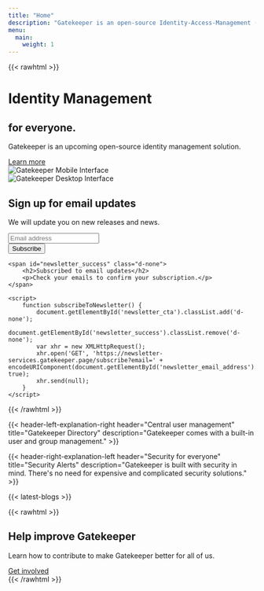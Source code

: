 ```yaml
---
title: "Home"
description: "Gatekeeper is an open-source Identity-Access-Management (IAM) solution in development."
menu:
  main:
    weight: 1
---
```


{{< rawhtml >}}
<div class="hero-banner jumbotron jumbotron-fluid bg-primary text-white m-0">
    <div class="container-fluid">
        <div class="row">
            <div class="col-sm-4 offset-sm-1">
                <h1 class="display-5">Identity Management</h1>
                <h2 class="text-ghost typed" data-typed='["without hassles.", "under your control."]'>for everyone.</h2>
                <p class="lead">Gatekeeper is an upcoming open-source identity management solution.</p>
                <div class="mt-3 mt-lg-5 d-flex flex-column flex-lg-row justify-content-center justify-content-lg-start "><a href="/en/features" class="btn border text-white mb-3 mb-lg-0 font-weight-bold">Learn more <i class="fa fa-arrow-right pl-2"></i></a></div>
            </div>
            <div class="col-sm-6">
            <div class="row">
            <div class="col-3 d-flex align-items-end" style="left: 100px; z-index: 100;"><div><img alt="Gatekeeper Mobile Interface" src="/img/screenshots/mobile.png" class="img-fluid rounded shadow">
             </div></div><div class="col-7 col-lg-9"> 
              <img alt="Gatekeeper Desktop Interface" src="/img/screenshots/desktop.png" class="img-fluid rounded shadow-lg">
            </div></div></div>
        </div>
    </div>
</div>

<div class="jumbotron jumbotron-fluid text-center bg-white">
  <div class="container">
    <span id="newsletter_cta">
        <h2>Sign up for email updates</h2>
        <p>We will update you on new releases and news.</p>
        <input type="text" id="newsletter_email_address" class="form-control col-8 col-lg-4 mx-auto" placeholder="Email address" aria-label="Email address" />
        <br />
        <button class="btn btn-lg btn-primary" onclick="javascript:subscribeToNewsletter()">Subscribe</button>
    </span>

    <span id="newsletter_success" class="d-none">
        <h2>Subscribed to email updates</h2>
        <p>Check your emails to confirm your subscription.</p>
    </span>

    <script>
        function subscribeToNewsletter() {
            document.getElementById('newsletter_cta').classList.add('d-none');
            document.getElementById('newsletter_success').classList.remove('d-none');
            var xhr = new XMLHttpRequest();
            xhr.open('GET', 'https://newsletter-services.gatekeeper.page/subscribe?email=' + encodeURIComponent(document.getElementById('newsletter_email_address').value), true);
            xhr.send(null);
        }
    </script>
  </div>
</div>
{{< /rawhtml >}}

{{< header-left-explanation-right header="Central user management" title="Gatekeeper Directory" description="Gatekeeper comes with a built-in user and group management." >}}

{{< header-right-explanation-left header="Security for everyone" title="Security Alerts" description="Gatekeeper is built with security in mind. There's no need for expensive and complicated security solutions." >}}

{{< latest-blogs >}}

{{< rawhtml >}}
<div class="jumbotron bg-primary text-center border-0 rounded-0 text-white mb-0">
    <h2>Help improve Gatekeeper</h2>
    <p>Learn how to contribute to make Gatekeeper better for all of us.</p>
    <a href="/en/community/contribute/" class="btn border text-white btn-lg">Get involved</a>
</div>
{{< /rawhtml >}}